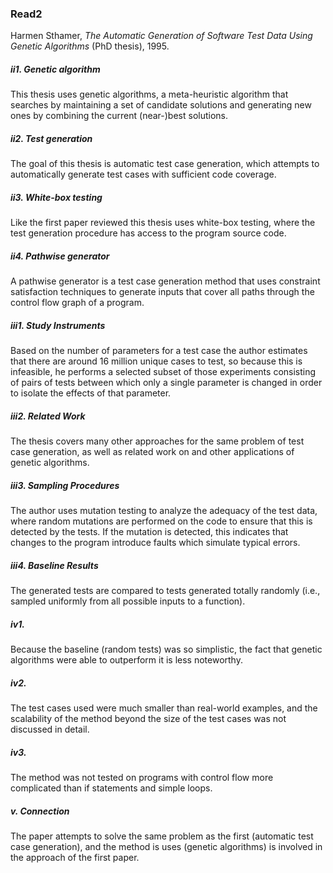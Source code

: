 ### Read2

Harmen Sthamer, *The Automatic Generation of Software Test Data Using Genetic Algorithms* (PhD thesis), 1995.

##### ii1. *Genetic algorithm*
This thesis uses genetic algorithms, a meta-heuristic algorithm that searches by maintaining a set of candidate solutions and generating new ones by combining the current (near-)best solutions.

##### ii2. *Test generation*
The goal of this thesis is automatic test case generation, which attempts to automatically generate test cases with sufficient code coverage.

##### ii3. *White-box testing*
Like the first paper reviewed this thesis uses white-box testing, where the test generation procedure has access to the program source code.

##### ii4. *Pathwise generator*
A pathwise generator is a test case generation method that uses constraint satisfaction techniques to generate inputs that cover all paths through the control flow graph of a program.

##### iii1. Study Instruments
Based on the number of parameters for a test case the author estimates that there are around 16 million unique cases to test, so because this is infeasible, he performs a selected subset of those experiments consisting of pairs of tests between which only a single parameter is changed in order to isolate the effects of that parameter.

##### iii2. Related Work
The thesis covers many other approaches for the same problem of test case generation, as well as related work on and other applications of genetic algorithms.

##### iii3. Sampling Procedures
The author uses mutation testing to analyze the adequacy of the test data, where random mutations are performed on the code to ensure that this is detected by the tests. If the mutation is detected, this indicates that changes to the program introduce faults which simulate typical errors.

##### iii4. Baseline Results
The generated tests are compared to tests generated totally randomly (i.e., sampled uniformly from all possible inputs to a function).

##### iv1.
Because the baseline (random tests) was so simplistic, the fact that genetic algorithms were able to outperform it is less noteworthy.

##### iv2.
The test cases used were much smaller than real-world examples, and the scalability of the method beyond the size of the test cases was not discussed in detail.

##### iv3.
The method was not tested on programs with control flow more complicated than if statements and simple loops.

##### v. Connection
The paper attempts to solve the same problem as the first (automatic test case generation), and the method is uses (genetic algorithms) is involved in the approach of the first paper.

